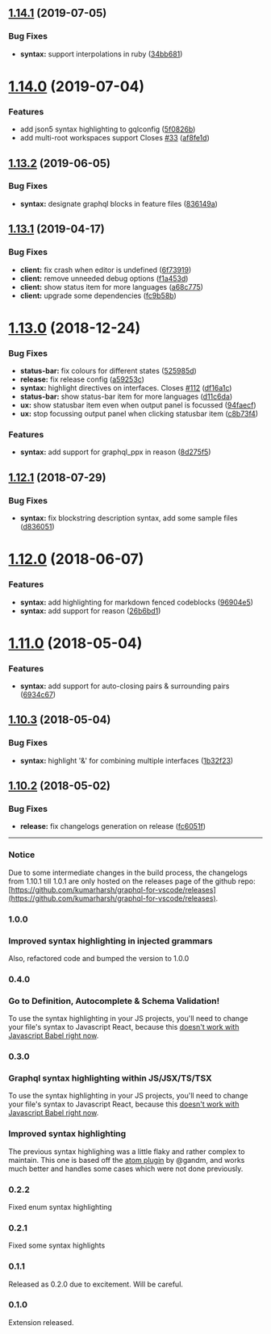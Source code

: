 ## [1.14.1](https://github.com/kumarharsh/graphql-for-vscode/compare/v1.14.0...v1.14.1) (2019-07-05)


### Bug Fixes

* **syntax:** support interpolations in ruby ([34bb681](https://github.com/kumarharsh/graphql-for-vscode/commit/34bb681))

# [1.14.0](https://github.com/kumarharsh/graphql-for-vscode/compare/v1.13.2...v1.14.0) (2019-07-04)


### Features

* add json5 syntax highlighting to gqlconfig ([5f0826b](https://github.com/kumarharsh/graphql-for-vscode/commit/5f0826b))
* add multi-root workspaces support Closes [#33](https://github.com/kumarharsh/graphql-for-vscode/issues/33) ([af8fe1d](https://github.com/kumarharsh/graphql-for-vscode/commit/af8fe1d))

## [1.13.2](https://github.com/kumarharsh/graphql-for-vscode/compare/v1.13.1...v1.13.2) (2019-06-05)


### Bug Fixes

* **syntax:** designate graphql blocks in feature files ([836149a](https://github.com/kumarharsh/graphql-for-vscode/commit/836149a))

## [1.13.1](https://github.com/kumarharsh/graphql-for-vscode/compare/v1.13.0...v1.13.1) (2019-04-17)


### Bug Fixes

* **client:** fix crash when editor is undefined ([6f73919](https://github.com/kumarharsh/graphql-for-vscode/commit/6f73919))
* **client:** remove unneeded debug options ([f1a453d](https://github.com/kumarharsh/graphql-for-vscode/commit/f1a453d))
* **client:** show status item for more languages ([a68c775](https://github.com/kumarharsh/graphql-for-vscode/commit/a68c775))
* **client:** upgrade some dependencies ([fc9b58b](https://github.com/kumarharsh/graphql-for-vscode/commit/fc9b58b))

# [1.13.0](https://github.com/kumarharsh/graphql-for-vscode/compare/v1.12.1...v1.13.0) (2018-12-24)


### Bug Fixes

* **status-bar:** fix colours for different states ([525985d](https://github.com/kumarharsh/graphql-for-vscode/commit/525985d))
* **release:** fix release config ([a59253c](https://github.com/kumarharsh/graphql-for-vscode/commit/a59253c))
* **syntax:** highlight directives on interfaces. Closes [#112](https://github.com/kumarharsh/graphql-for-vscode/issues/112) ([df16a1c](https://github.com/kumarharsh/graphql-for-vscode/commit/df16a1c))
* **status-bar:** show status-bar item for more languages ([d11c6da](https://github.com/kumarharsh/graphql-for-vscode/commit/d11c6da))
* **ux:** show statusbar item even when output panel is focussed ([94faecf](https://github.com/kumarharsh/graphql-for-vscode/commit/94faecf))
* **ux:** stop focussing output panel when clicking statusbar item ([c8b73f4](https://github.com/kumarharsh/graphql-for-vscode/commit/c8b73f4))


### Features

* **syntax:** add support for graphql_ppx in reason ([8d275f5](https://github.com/kumarharsh/graphql-for-vscode/commit/8d275f5))

<a name="1.12.1"></a>
## [1.12.1](https://github.com/kumarharsh/graphql-for-vscode/compare/v1.12.0...v1.12.1) (2018-07-29)


### Bug Fixes

* **syntax:** fix blockstring description syntax, add some sample files ([d836051](https://github.com/kumarharsh/graphql-for-vscode/commit/d836051))

<a name="1.12.0"></a>
# [1.12.0](https://github.com/kumarharsh/graphql-for-vscode/compare/v1.11.0...v1.12.0) (2018-06-07)


### Features

* **syntax:** add highlighting for markdown fenced codeblocks ([96904e5](https://github.com/kumarharsh/graphql-for-vscode/commit/96904e5))
* **syntax:** add support for reason ([26b6bd1](https://github.com/kumarharsh/graphql-for-vscode/commit/26b6bd1))

<a name="1.11.0"></a>
# [1.11.0](https://github.com/kumarharsh/graphql-for-vscode/compare/v1.10.3...v1.11.0) (2018-05-04)


### Features

* **syntax:** add support for auto-closing pairs & surrounding pairs ([6934c67](https://github.com/kumarharsh/graphql-for-vscode/commit/6934c67))

<a name="1.10.3"></a>
## [1.10.3](https://github.com/kumarharsh/graphql-for-vscode/compare/v1.10.2...v1.10.3) (2018-05-04)


### Bug Fixes

* **syntax:** highlight '&' for combining multiple interfaces ([1b32f23](https://github.com/kumarharsh/graphql-for-vscode/commit/1b32f23))

<a name="1.10.2"></a>
## [1.10.2](https://github.com/kumarharsh/graphql-for-vscode/compare/v1.10.1...v1.10.2) (2018-05-02)


### Bug Fixes

* **release:** fix changelogs generation on release ([fc6051f](https://github.com/kumarharsh/graphql-for-vscode/commit/fc6051f))

<hr>

### Notice
Due to some intermediate changes in the build process,
the changelogs from 1.10.1 till 1.0.1 are only hosted on the releases page of the github repo: [https://github.com/kumarharsh/graphql-for-vscode/releases](https://github.com/kumarharsh/graphql-for-vscode/releases).

### 1.0.0
### Improved syntax highlighting in injected grammars
Also, refactored code and bumped the version to 1.0.0

### 0.4.0
### Go to Definition, Autocomplete & Schema Validation!
To use the syntax highlighting in your JS projects, you'll need to change your file's syntax to Javascript React, because this [doesn't work with Javascript Babel right now](https://github.com/dzannotti/vscode-babel/issues/6).

### 0.3.0
### Graphql syntax highlighting within JS/JSX/TS/TSX
To use the syntax highlighting in your JS projects, you'll need to change your file's syntax to Javascript React, because this [doesn't work with Javascript Babel right now](https://github.com/dzannotti/vscode-babel/issues/6).

### Improved syntax highlighting
The previous syntax highlighing was a little flaky and rather complex to maintain. This one is based off the [atom plugin](https://github.com/gandm/language-graphql-lb) by @gandm, and works much better and handles some cases which were not done previously.

### 0.2.2
Fixed enum syntax highlighting

### 0.2.1
Fixed some syntax highlights

### 0.1.1
Released as 0.2.0 due to excitement. Will be careful.

### 0.1.0
Extension released.
